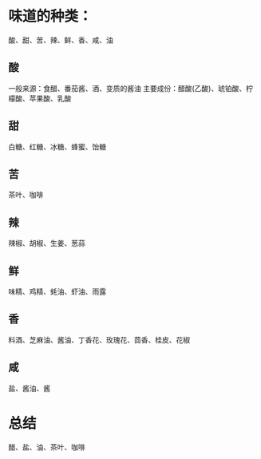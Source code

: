 # 味道的种类：
酸、甜、苦、辣、鲜、香、咸、油

## 酸
一般来源：食醋、番茄酱、酒、变质的酱油
主要成份：醋酸(乙酸)、琥铂酸、柠檬酸、苹果酸、乳酸

## 甜
白糖、红糖、冰糖、蜂蜜、饴糖

## 苦
茶叶、咖啡

## 辣
辣椒、胡椒、生姜、葱蒜

## 鲜
味精、鸡精、蚝油、虾油、雨露

## 香
料酒、芝麻油、酱油、丁香花、玫瑰花、茴香、桂皮、花椒

## 咸
盐、酱油、酱

# 总结
醋、盐、油、茶叶、咖啡